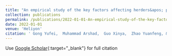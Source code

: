 ```yaml
---
title: "An empirical study of the key factors affecting herders&apos; purchasing decision on weather index insurance—A case study from inner Mongolia autonomous region, China"
collection: publications
permalink: /publications/2022-01-01-An-empirical-study-of-the-key-factors-affecting-herders-purchasing-decision-on-weather-index-insuranceA-case-study-from-inner-Mongolia-autonomous-region-China
date: 2022-01-01
venue: 'Heliyon'
citation: ' Gong Yufei,  Muhammad Arshad,  Guo Xinya,  Zhao Yuanfeng, &quot;An empirical study of the key factors affecting herders&amp;apos; purchasing decision on weather index insurance—A case study from inner Mongolia autonomous region, China.&quot; Heliyon, 2022.'
---
```

Use [Google Scholar](https://scholar.google.com/scholar?q=An+empirical+study+of+the+key+factors+affecting+herders&#x27;+purchasing+decision+on+weather+index+insurance—A+case+study+from+inner+Mongolia+autonomous+region,+China){:target="_blank"} for full citation